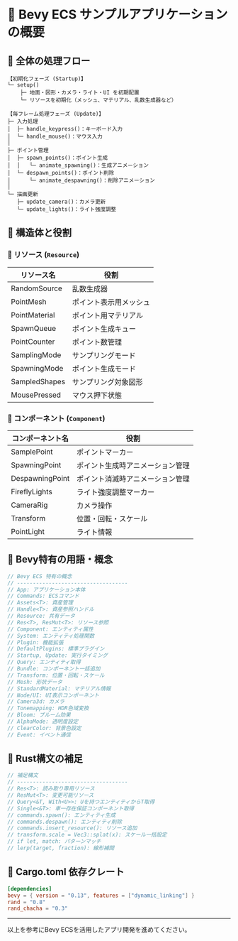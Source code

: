 # 📘 Bevy ECS サンプルアプリケーションの概要

## 📌 全体の処理フロー

```
【初期化フェーズ (Startup)】
└─ setup()
    ├─ 地面・図形・カメラ・ライト・UI を初期配置
    └─ リソースを初期化（メッシュ、マテリアル、乱数生成器など）

【毎フレーム処理フェーズ (Update)】
├─ 入力処理
│  ├─ handle_keypress()：キーボード入力
│  └─ handle_mouse()：マウス入力
│
├─ ポイント管理
│  ├─ spawn_points()：ポイント生成
│  │   └─ animate_spawning()：生成アニメーション
│  └─ despawn_points()：ポイント削除
│      └─ animate_despawning()：削除アニメーション
│
└─ 描画更新
   ├─ update_camera()：カメラ更新
   └─ update_lights()：ライト強度調整
```

## 📌 構造体と役割

### 🔹 リソース (`Resource`)

| リソース名         | 役割          |
| ------------- | ----------- |
| RandomSource  | 乱数生成器       |
| PointMesh     | ポイント表示用メッシュ |
| PointMaterial | ポイント用マテリアル  |
| SpawnQueue    | ポイント生成キュー   |
| PointCounter  | ポイント数管理     |
| SamplingMode  | サンプリングモード   |
| SpawningMode  | ポイント生成モード   |
| SampledShapes | サンプリング対象図形  |
| MousePressed  | マウス押下状態     |

### 🔹 コンポーネント (`Component`)

| コンポーネント名        | 役割               |
| --------------- | ---------------- |
| SamplePoint     | ポイントマーカー         |
| SpawningPoint   | ポイント生成時アニメーション管理 |
| DespawningPoint | ポイント消滅時アニメーション管理 |
| FireflyLights   | ライト強度調整マーカー      |
| CameraRig       | カメラ操作            |
| Transform       | 位置・回転・スケール       |
| PointLight      | ライト情報            |

## 📌 Bevy特有の用語・概念

```rust
// Bevy ECS 特有の概念
// -----------------------------------
// App: アプリケーション本体
// Commands: ECSコマンド
// Assets<T>: 資産管理
// Handle<T>: 資産参照ハンドル
// Resource: 共有データ
// Res<T>, ResMut<T>: リソース参照
// Component: エンティティ属性
// System: エンティティ処理関数
// Plugin: 機能拡張
// DefaultPlugins: 標準プラグイン
// Startup, Update: 実行タイミング
// Query: エンティティ取得
// Bundle: コンポーネント一括追加
// Transform: 位置・回転・スケール
// Mesh: 形状データ
// StandardMaterial: マテリアル情報
// Node/UI: UI表示コンポーネント
// Camera3d: カメラ
// Tonemapping: HDR色域変換
// Bloom: ブルーム効果
// AlphaMode: 透明度設定
// ClearColor: 背景色設定
// Event: イベント通信
```

## 📌 Rust構文の補足

```rust
// 補足構文
// -----------------------------------
// Res<T>: 読み取り専用リソース
// ResMut<T>: 変更可能リソース
// Query<&T, With<U>>: Uを持つエンティティからT取得
// Single<&T>: 単一存在保証コンポーネント取得
// commands.spawn(): エンティティ生成
// commands.despawn(): エンティティ削除
// commands.insert_resource(): リソース追加
// transform.scale = Vec3::splat(x): スケール一括設定
// if let, match: パターンマッチ
// lerp(target, fraction): 線形補間
```

## 📌 Cargo.toml 依存クレート

```toml
[dependencies]
bevy = { version = "0.13", features = ["dynamic_linking"] }
rand = "0.8"
rand_chacha = "0.3"
```

---

以上を参考にBevy ECSを活用したアプリ開発を進めてください。
